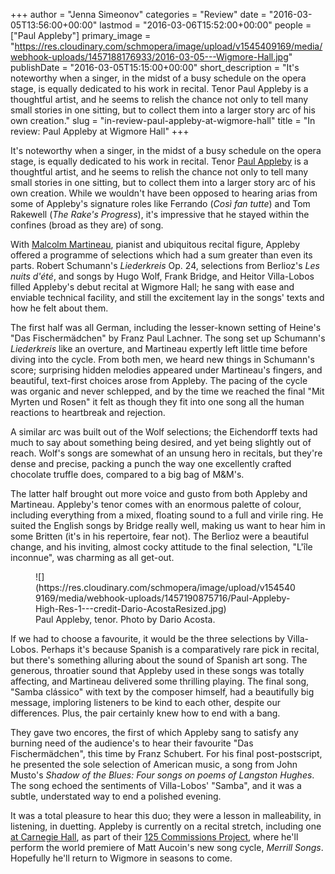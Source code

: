 +++
author = "Jenna Simeonov"
categories = "Review"
date = "2016-03-05T13:56:00+00:00"
lastmod = "2016-03-06T15:52:00+00:00"
people = ["Paul Appleby"]
primary_image = "https://res.cloudinary.com/schmopera/image/upload/v1545409169/media/webhook-uploads/1457188176933/2016-03-05---Wigmore-Hall.jpg"
publishDate = "2016-03-05T15:15:00+00:00"
short_description = "It&#039;s noteworthy when a singer, in the midst of a busy schedule on the opera stage, is equally dedicated to his work in recital. Tenor Paul Appleby is a thoughtful artist, and he seems to relish the chance not only to tell many small stories in one sitting, but to collect them into a larger story arc of his own creation."
slug = "in-review-paul-appleby-at-wigmore-hall"
title = "In review: Paul Appleby at Wigmore Hall"
+++

It's noteworthy when a singer, in the midst of a busy schedule on the opera stage, is equally dedicated to his work in recital. Tenor [Paul Appleby](/scene/people/paul-appleby/) is a thoughtful artist, and he seems to relish the chance not only to tell many small stories in one sitting, but to collect them into a larger story arc of his own creation. While we wouldn't have been opposed to hearing arias from some of Appleby's signature roles like Ferrando (*Così fan tutte*) and Tom Rakewell (*The Rake's Progress*), it's impressive that he stayed within the confines (broad as they are) of song. 

With [Malcolm Martineau](http://martineau.info/), pianist and ubiquitous recital figure, Appleby offered a programme of selections which had a sum greater than even its parts. Robert Schumann's *Liederkreis* Op. 24, selections from Berlioz's *Les nuits d'été*, and songs by Hugo Wolf, Frank Bridge, and Heitor Villa-Lobos filled Appleby's debut recital at Wigmore Hall; he sang with ease and enviable technical facility, and still the excitement lay in the songs' texts and how he felt about them.

The first half was all German, including the lesser-known setting of Heine's "Das Fischermädchen" by Franz Paul Lachner. The song set up Schumann's *Liederkreis* like an overture, and Martineau expertly left little time before diving into the cycle. From both men, we heard new things in Schumann's score; surprising hidden melodies appeared under Martineau's fingers, and beautiful, text-first choices arose from Appleby. The pacing of the cycle was organic and never schlepped, and by the time we reached the final "Mit Myrten und Rosen" it felt as though they fit into one song all the human reactions to heartbreak and rejection.

A similar arc was built out of the Wolf selections; the Eichendorff texts had much to say about something being desired, and yet being slightly out of reach. Wolf's songs are somewhat of an unsung hero in recitals, but they're dense and precise, packing a punch the way one excellently crafted chocolate truffle does, compared to a big bag of M&M's.

The latter half brought out more voice and gusto from both Appleby and Martineau. Appleby's tenor comes with an enormous palette of colour, including everything from a mixed, floating sound to a full and virile ring. He suited the English songs by Bridge really well, making us want to hear him in some Britten (it's in his repertoire, fear not). The Berlioz were a beautiful change, and his inviting, almost cocky attitude to the final selection, "L'île inconnue", was charming as all get-out.

<figure data-type="image">
![](https://res.cloudinary.com/schmopera/image/upload/v1545409169/media/webhook-uploads/1457190875716/Paul-Appleby-High-Res-1---credit-Dario-AcostaResized.jpg)
<figcaption>Paul Appleby, tenor. Photo by Dario Acosta.</figcaption>
</figure>

If we had to choose a favourite, it would be the three selections by Villa-Lobos. Perhaps it's because Spanish is a comparatively rare pick in recital, but there's something alluring about the sound of Spanish art song. The generous, throatier sound that Appleby used in these songs was totally affecting, and Martineau delivered some thrilling playing. The final song, "Samba clássico" with text by the composer himself, had a beautifully big message, imploring listeners to be kind to each other, despite our differences. Plus, the pair certainly knew how to end with a bang.

They gave two encores, the first of which Appleby sang to satisfy any burning need of the audience's to hear their favourite "Das Fischermädchen", this time by Franz Schubert. For his final post-postscript, he presented the sole selection of American music, a song from John Musto's *Shadow of the Blues: Four songs on poems of Langston Hughes*. The song echoed the sentiments of Villa-Lobos' "Samba", and it was a subtle, understated way to end a polished evening.

It was a total pleasure to hear this duo; they were a lesson in malleability, in listening, in duetting. Appleby is currently on a recital stretch, including one [at Carnegie Hall](http://www.carnegiehall.org/Calendar/2016/3/16/0730/PM/Paul-Appleby-Ken-Noda/), as part of their [125 Commissions Project](http://www.carnegiehall.org/125commissions/), where he'll perform the world premiere of Matt Aucoin's new song cycle, *Merrill Songs*. Hopefully he'll return to Wigmore in seasons to come.
